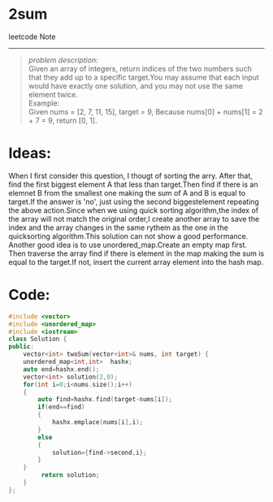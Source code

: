 # 2sum
leetcode Note

--------------------------
> _problem description:_   
>Given an array of integers, return indices of the two numbers such that they add up to a specific target.You may assume that each input would have exactly one solution, and you may not use the same element twice.  
>Example:  
>Given nums = [2, 7, 11, 15], target = 9, Because nums[0] + nums[1] = 2 + 7 = 9, return [0, 1].


# Ideas:
When I first consider this question, I thougt of sorting the arry. After that, find the first biggest element A that less than target.Then find if there is an elemnet B from the smallest one making the sum of A and B is equal to target.If the answer is 'no', just using the second biggestelement repeating the above action.Since when we using quick sorting algorithm,the index of the array will not match the original order,I create another array to save the index and the array changes in the same rythem as the one in the quicksorting algorithm.This solution can not show a good performance.
Another good idea is to use unordered_map.Create an empty map first. Then traverse the array find if there is element in the map making the sum is equal to the target.If not, insert the current array element into the hash map.
# Code:
```c++
#include <vector>
#include <unordered_map>
#include <iostream>
class Solution {
public:
    vector<int> twoSum(vector<int>& nums, int target) {
    unordered_map<int,int>  hashx;
    auto end=hashx.end();
    vector<int> solution(2,0);
    for(int i=0;i<nums.size();i++)
    {
        auto find=hashx.find(target-nums[i]);
        if(end==find)
        {
            hashx.emplace(nums[i],i);
        }
        else
        {
            solution={find->second,i};
        } 
    }
         return solution;
    }
};
```


